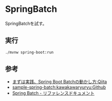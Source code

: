 # SpringBatch

SpringBatchを試す。

## 実行

``` bash 
./mvnw spring-boot:run
```

## 参考

- [まずは実践、Spring Boot Batchの動かし方:Qiita](https://qiita.com/kawakawaryuryu/items/4b3f5cc7574b7bd6b625)
- [sample-spring-batch:kawakawaryuryu:Github](https://github.com/kawakawaryuryu/sample-spring-batch)
- [Spring Batch - リファレンスドキュメント](https://spring.pleiades.io/spring-batch/docs/current/reference/html/)